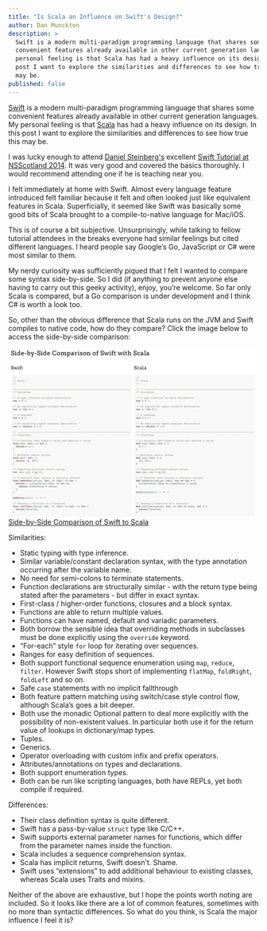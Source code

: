 ```yaml
---
title: "Is Scala an Influence on Swift's Design?"
author: Dan Munckton
description: >
  Swift is a modern multi-paradigm programming language that shares some
  convenient features already available in other current generation languages. My
  personal feeling is that Scala has had a heavy influence on its design. In this
  post I want to explore the similarities and differences to see how true this
  may be.
published: false
---
```


[Swift](https://developer.apple.com/swift/) is a modern multi-paradigm
programming language that shares some convenient features already available in
other current generation languages. My personal feeling is that
[Scala](http://www.scala-lang.org/) has had a heavy influence on its design. In
this post I want to explore the similarities and differences to see how true
this may be.

I was lucky enough to attend [Daniel Steinberg's](http://dimsumthinking.com/)
excellent [Swift Tutorial at NSScotland
2014](http://nsscotland.com/tutorial.html). It was very good and covered the
basics thoroughly. I would recommend attending one if he is teaching near you.

I felt immediately at home with Swift. Almost every language feature introduced
felt familiar because it felt and often looked just like equivalent features in
Scala. Superficially, it seemed like Swift was basically some good bits of
Scala brought to a compile-to-native language for Mac/iOS.

This is of course a bit subjective. Unsurprisingly, while talking to fellow
tutorial attendees in the breaks everyone had similar feelings but cited
different languages. I heard people say Google’s Go, JavaScript or C# were most
similar to them.

My nerdy curiosity was sufficiently piqued that I felt I wanted to compare some
syntax side-by-side. So I did (if anything to prevent anyone else having to
carry out this geeky activity), enjoy, you’re welcome. So far only Scala is
compared, but a Go comparison is under development and I think C# is worth a
look too.

So, other than the obvious difference that Scala runs on the JVM and Swift
compiles to native code, how do they compare? Click the image below to access
the side-by-side comparison:

[![Side-by-Side Comparison of Swift to Scala](2014-11-03-is-scala-an-influence-on-swift/swift_comparison_screenshot.png "click to view the comparison")](http://www.cultivatehq.com/swift-design-influences/)
[Side-by-Side Comparison of Swift to Scala](http://www.cultivatehq.com/swift-design-influences/)

Similarities:

* Static typing with type inference.
* Similar variable/constant
  declaration syntax, with the type annotation occurring after the variable name.
* No need for semi-colons to terminate statements.
* Function declarations are
  structurally similar - with the return type being stated after the parameters -
  but differ in exact syntax.
* First-class / higher-order functions, closures
  and a block syntax.
* Functions are able to return multiple values.
* Functions
  can have named, default and variadic parameters.
* Both borrow the sensible
  idea that overriding methods in subclasses must be done explicitly using the
  `override` keyword.
* “For-each” style `for` loop for iterating over sequences.
* Ranges for easy definition of sequences.
* Both support functional sequence
  enumeration using `map`, `reduce`, `filter`. However Swift stops short of
  implementing `flatMap`, `foldRight`, `foldLeft` and so on.
* Safe `case`
  statements with no implicit fallthrough
* Both feature pattern matching using
  switch/case style control flow, although Scala’s goes a bit deeper.
* Both use
  the monadic Optional pattern to deal more explicitly with the possibility of
  non-existent values. In particular both use it for the return value of lookups
  in dictionary/map types.
* Tuples.
* Generics.
* Operator overloading with
  custom infix and prefix operators.
* Attributes/annotations on types and
  declarations.
* Both support enumeration types.
* Both can be run like scripting languages, both have REPLs, yet both compile
  if required.

Differences:

* Their class definition syntax is quite different.
* Swift has a pass-by-value `struct` type like C/C++.
* Swift supports external parameter names for functions, which differ from the
  parameter names inside the function.
* Scala includes a sequence comprehension syntax.
* Scala has implicit returns, Swift doesn’t. Shame.
* Swift uses “extensions” to add additional behaviour to existing classes,
  whereas Scala uses Traits and mixins.

Neither of the above are exhaustive, but I hope the points worth noting are
included. So it looks like there are a lot of common features, sometimes with
no more than syntactic differences. So what do you think, is Scala the major
influence I feel it is?
